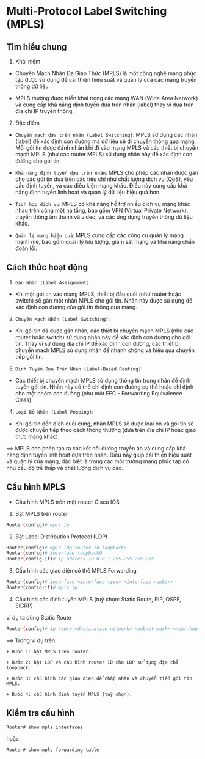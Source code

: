 # Multi-Protocol Label Switching (MPLS)

## Tìm hiểu chung

1. Khái niệm

- Chuyển Mạch Nhãn Đa Giao Thức (MPLS) là một công nghệ mạng phức tạp được sử dụng để cải thiện hiệu suất và quản lý của các mạng truyền thông dữ liệu. 

- MPLS thường được triển khai trong các mạng WAN (Wide Area Network) và cung cấp khả năng định tuyến dựa trên nhãn (label) thay vì dựa trên địa chỉ IP truyền thống.

2. Đặc điểm

- `Chuyển mạch dựa trên nhãn (Label Switching)`: MPLS sử dụng các nhãn (label) để xác định con đường mà dữ liệu sẽ di chuyển thông qua mạng. Mỗi gói tin được đánh nhãn khi đi vào mạng MPLS và các thiết bị chuyển mạch MPLS (như các router MPLS) sử dụng nhãn này để xác định con đường cho gói tin.

- `Khả năng định tuyến dựa trên nhãn`: MPLS cho phép các nhãn được gán cho các gói tin dựa trên các tiêu chí như chất lượng dịch vụ (QoS), yêu cầu định tuyến, và các điều kiện mạng khác. Điều này cung cấp khả năng định tuyến linh hoạt và quản lý dữ liệu hiệu quả hơn.

- `Tích hợp dịch vụ`: MPLS có khả năng hỗ trợ nhiều dịch vụ mạng khác nhau trên cùng một hạ tầng, bao gồm VPN (Virtual Private Network), truyền thông âm thanh và video, và các ứng dụng truyền thông dữ liệu khác.

- `Quản lý mạng hiệu quả`: MPLS cung cấp các công cụ quản lý mạng mạnh mẽ, bao gồm quản lý lưu lượng, giám sát mạng và khả năng chẩn đoán lỗi.

## Cách thức hoạt động

1. `Gán Nhãn (Label Assignment)`:

- Khi một gói tin vào mạng MPLS, thiết bị đầu cuối (như router hoặc switch) sẽ gán một nhãn MPLS cho gói tin. Nhãn này được sử dụng để xác định con đường của gói tin thông qua mạng.

2. `Chuyển Mạch Nhãn (Label Switching)`:

- Khi gói tin đã được gán nhãn, các thiết bị chuyển mạch MPLS (như các router hoặc switch) sử dụng nhãn này để xác định con đường cho gói tin. Thay vì sử dụng địa chỉ IP để xác định con đường, các thiết bị chuyển mạch MPLS sử dụng nhãn để nhanh chóng và hiệu quả chuyển tiếp gói tin.

3. `Định Tuyến Dựa Trên Nhãn (Label-Based Routing)`:

- Các thiết bị chuyển mạch MPLS sử dụng thông tin trong nhãn để định tuyến gói tin. Nhãn này có thể chỉ định con đường cụ thể hoặc chỉ định cho một nhóm con đường (như một FEC - Forwarding Equivalence Class).

4. `Loại Bỏ Nhãn (Label Popping)`:

- Khi gói tin đến đích cuối cùng, nhãn MPLS sẽ được loại bỏ và gói tin sẽ được chuyển tiếp theo cách thông thường (dựa trên địa chỉ IP hoặc giao thức mạng khác).

==> MPLS cho phép tạo ra các kết nối đường truyền ảo và cung cấp khả năng định tuyến linh hoạt dựa trên nhãn. Điều này giúp cải thiện hiệu suất và quản lý của mạng, đặc biệt là trong các môi trường mạng phức tạp có nhu cầu độ trễ thấp và chất lượng dịch vụ cao.

## Cấu hình MPLS

- Cấu hình MPLS trên một router Cisco IOS

1. Bật MPLS trên router

```sh
Router(config)# mpls ip
```

2. Bật Label Distribution Protocol (LDP)

```sh
Router(config)# mpls ldp router-id loopback0
Router(config)# interface loopback0
Router(config-if)# ip address 10.0.0.1 255.255.255.255
```

3. Cấu hình các giao diện có thể MPLS Forwarding

```sh
Router(config)# interface <interface-type> <interface-number>
Router(config-if)# mpls ip

```

4. Cấu hình các định tuyến MPLS (tuỳ chọn: Static Route, RIP, OSPF, EIGRP)

ví dụ ta dùng Static Route

```sh
Router(config)# ip route <destination-network> <subnet-mask> <next-hop-address>
```

==> Trong ví dụ trên:

	+ Bước 1: bật MPLS trên router.

	+ Bước 2: bật LDP và cấu hình router ID cho LDP sử dụng địa chỉ loopback.

	+ Bước 3: cấu hình các giao diện để chấp nhận và chuyển tiếp gói tin MPLS.

	+ Bước 4: cấu hình định tuyến MPLS (tuỳ chọn).

## Kiểm tra cấu hình

```sh
Router# show mpls interfaces
```

hoặc

```sh
Router# show mpls forwarding-table
```